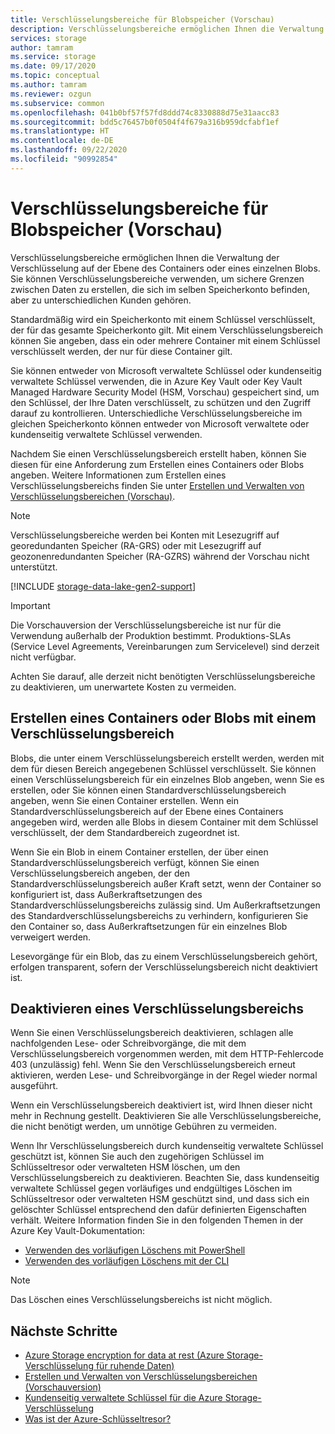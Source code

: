 ```yaml
---
title: Verschlüsselungsbereiche für Blobspeicher (Vorschau)
description: Verschlüsselungsbereiche ermöglichen Ihnen die Verwaltung der Verschlüsselung auf der Ebene des Containers oder eines einzelnen Blobs. Sie können Verschlüsselungsbereiche verwenden, um sichere Grenzen zwischen Daten zu erstellen, die sich im selben Speicherkonto befinden, aber zu unterschiedlichen Kunden gehören.
services: storage
author: tamram
ms.service: storage
ms.date: 09/17/2020
ms.topic: conceptual
ms.author: tamram
ms.reviewer: ozgun
ms.subservice: common
ms.openlocfilehash: 041b0bf57f57fd8ddd74c8330888d75e31aacc83
ms.sourcegitcommit: bdd5c76457b0f0504f4f679a316b959dcfabf1ef
ms.translationtype: HT
ms.contentlocale: de-DE
ms.lasthandoff: 09/22/2020
ms.locfileid: "90992854"
---
```

# <a name="encryption-scopes-for-blob-storage-preview"></a>Verschlüsselungsbereiche für Blobspeicher (Vorschau)

Verschlüsselungsbereiche ermöglichen Ihnen die Verwaltung der Verschlüsselung auf der Ebene des Containers oder eines einzelnen Blobs. Sie können Verschlüsselungsbereiche verwenden, um sichere Grenzen zwischen Daten zu erstellen, die sich im selben Speicherkonto befinden, aber zu unterschiedlichen Kunden gehören.

Standardmäßig wird ein Speicherkonto mit einem Schlüssel verschlüsselt, der für das gesamte Speicherkonto gilt. Mit einem Verschlüsselungsbereich können Sie angeben, dass ein oder mehrere Container mit einem Schlüssel verschlüsselt werden, der nur für diese Container gilt.

Sie können entweder von Microsoft verwaltete Schlüssel oder kundenseitig verwaltete Schlüssel verwenden, die in Azure Key Vault oder Key Vault Managed Hardware Security Model (HSM, Vorschau) gespeichert sind, um den Schlüssel, der Ihre Daten verschlüsselt, zu schützen und den Zugriff darauf zu kontrollieren. Unterschiedliche Verschlüsselungsbereiche im gleichen Speicherkonto können entweder von Microsoft verwaltete oder kundenseitig verwaltete Schlüssel verwenden.

Nachdem Sie einen Verschlüsselungsbereich erstellt haben, können Sie diesen für eine Anforderung zum Erstellen eines Containers oder Blobs angeben. Weitere Informationen zum Erstellen eines Verschlüsselungsbereichs finden Sie unter [Erstellen und Verwalten von Verschlüsselungsbereichen (Vorschau)](encryption-scope-manage.md).

> [!NOTE]
> Verschlüsselungsbereiche werden bei Konten mit Lesezugriff auf georedundanten Speicher (RA-GRS) oder mit Lesezugriff auf geozonenredundanten Speicher (RA-GZRS) während der Vorschau nicht unterstützt.

[!INCLUDE [storage-data-lake-gen2-support](../../../includes/storage-data-lake-gen2-support.md)]

> [!IMPORTANT]
> Die Vorschauversion der Verschlüsselungsbereiche ist nur für die Verwendung außerhalb der Produktion bestimmt. Produktions-SLAs (Service Level Agreements, Vereinbarungen zum Servicelevel) sind derzeit nicht verfügbar.
>
> Achten Sie darauf, alle derzeit nicht benötigten Verschlüsselungsbereiche zu deaktivieren, um unerwartete Kosten zu vermeiden.

## <a name="create-a-container-or-blob-with-an-encryption-scope"></a>Erstellen eines Containers oder Blobs mit einem Verschlüsselungsbereich

Blobs, die unter einem Verschlüsselungsbereich erstellt werden, werden mit dem für diesen Bereich angegebenen Schlüssel verschlüsselt. Sie können einen Verschlüsselungsbereich für ein einzelnes Blob angeben, wenn Sie es erstellen, oder Sie können einen Standardverschlüsselungsbereich angeben, wenn Sie einen Container erstellen. Wenn ein Standardverschlüsselungsbereich auf der Ebene eines Containers angegeben wird, werden alle Blobs in diesem Container mit dem Schlüssel verschlüsselt, der dem Standardbereich zugeordnet ist.

Wenn Sie ein Blob in einem Container erstellen, der über einen Standardverschlüsselungsbereich verfügt, können Sie einen Verschlüsselungsbereich angeben, der den Standardverschlüsselungsbereich außer Kraft setzt, wenn der Container so konfiguriert ist, dass Außerkraftsetzungen des Standardverschlüsselungsbereichs zulässig sind. Um Außerkraftsetzungen des Standardverschlüsselungsbereichs zu verhindern, konfigurieren Sie den Container so, dass Außerkraftsetzungen für ein einzelnes Blob verweigert werden.

Lesevorgänge für ein Blob, das zu einem Verschlüsselungsbereich gehört, erfolgen transparent, sofern der Verschlüsselungsbereich nicht deaktiviert ist.

## <a name="disable-an-encryption-scope"></a>Deaktivieren eines Verschlüsselungsbereichs

Wenn Sie einen Verschlüsselungsbereich deaktivieren, schlagen alle nachfolgenden Lese- oder Schreibvorgänge, die mit dem Verschlüsselungsbereich vorgenommen werden, mit dem HTTP-Fehlercode 403 (unzulässig) fehl. Wenn Sie den Verschlüsselungsbereich erneut aktivieren, werden Lese- und Schreibvorgänge in der Regel wieder normal ausgeführt.

Wenn ein Verschlüsselungsbereich deaktiviert ist, wird Ihnen dieser nicht mehr in Rechnung gestellt. Deaktivieren Sie alle Verschlüsselungsbereiche, die nicht benötigt werden, um unnötige Gebühren zu vermeiden.

Wenn Ihr Verschlüsselungsbereich durch kundenseitig verwaltete Schlüssel geschützt ist, können Sie auch den zugehörigen Schlüssel im Schlüsseltresor oder verwalteten HSM löschen, um den Verschlüsselungsbereich zu deaktivieren. Beachten Sie, dass kundenseitig verwaltete Schlüssel gegen vorläufiges und endgültiges Löschen im Schlüsseltresor oder verwalteten HSM geschützt sind, und dass sich ein gelöschter Schlüssel entsprechend den dafür definierten Eigenschaften verhält. Weitere Information finden Sie in den folgenden Themen in der Azure Key Vault-Dokumentation:

- [Verwenden des vorläufigen Löschens mit PowerShell](../../key-vault/general/soft-delete-powershell.md)
- [Verwenden des vorläufigen Löschens mit der CLI](../../key-vault/general/soft-delete-cli.md)

> [!NOTE]
> Das Löschen eines Verschlüsselungsbereichs ist nicht möglich.

## <a name="next-steps"></a>Nächste Schritte

- [Azure Storage encryption for data at rest (Azure Storage-Verschlüsselung für ruhende Daten)](../common/storage-service-encryption.md)
- [Erstellen und Verwalten von Verschlüsselungsbereichen (Vorschauversion)](encryption-scope-manage.md)
- [Kundenseitig verwaltete Schlüssel für die Azure Storage-Verschlüsselung](../common/customer-managed-keys-overview.md)
- [Was ist der Azure-Schlüsseltresor?](../../key-vault/general/overview.md)
